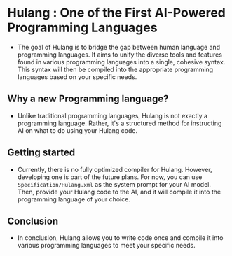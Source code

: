 # Hulang : One of the First AI-Powered Programming Languages

- The goal of Hulang is to bridge the gap between human language and programming languages. It aims to unify the diverse tools and features found in various programming languages into a single, cohesive syntax. This syntax will then be compiled into the appropriate programming languages based on your specific needs.


## Why a new Programming language?
- Unlike traditional programming languages, Hulang is not exactly a programming language. Rather, it's a structured method for instructing AI on what to do using your Hulang code.

## Getting started
- Currently, there is no fully optimized compiler for Hulang. However, developing one is part of the future plans. For now, you can use `Specification/Hulang.xml` as the system prompt for your AI model. Then, provide your Hulang code to the AI, and it will compile it into the programming language of your choice.

## Conclusion
- In conclusion, Hulang allows you to write code once and compile it into various programming languages to meet your specific needs.
